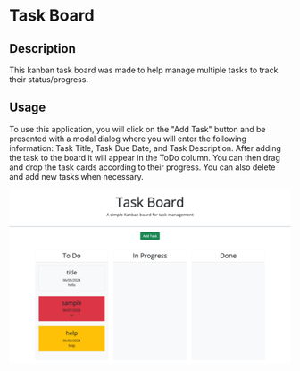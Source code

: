 # Task Board

## Description

This kanban task board was made to help manage multiple tasks to track their status/progress.

## Usage

To use this application, you will click on the "Add Task" button and be presented with a modal dialog where you will enter the following information: Task Title, Task Due Date, and Task Description. After adding the task to the board it will appear in the ToDo column. You can then drag and drop the task cards according to their progress. You can also delete and add new tasks when necessary.

![task-board-screenshot](./assets/images/Task-Board.png)